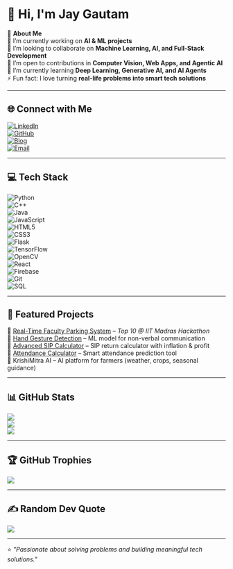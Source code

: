# 👋 Hi, I'm Jay Gautam  

💫 **About Me**  
🔭 I’m currently working on **AI & ML projects**  
👯 I’m looking to collaborate on **Machine Learning, AI, and Full-Stack Development**  
🤝 I’m open to contributions in **Computer Vision, Web Apps, and Agentic AI**  
🌱 I’m currently learning **Deep Learning, Generative AI, and AI Agents**  
⚡ Fun fact: I love turning **real-life problems into smart tech solutions**  

---

## 🌐 Connect with Me  
[![LinkedIn](https://img.shields.io/badge/LinkedIn-blue?logo=linkedin&logoColor=white)](https://www.linkedin.com/in/jay-gautam-coder)  
[![GitHub](https://img.shields.io/badge/GitHub-black?logo=github&logoColor=white)](https://github.com/jaygautam-creator)  
[![Blog](https://img.shields.io/badge/Blog-orange?logo=blogger&logoColor=white)](https://gautamjay.blogspot.com)  
[![Email](https://img.shields.io/badge/Email-red?logo=gmail&logoColor=white)](mailto:jaygautam561@gmail.com)  

---

## 💻 Tech Stack  
![Python](https://img.shields.io/badge/Python-3670A0?logo=python&logoColor=ffdd54)  
![C++](https://img.shields.io/badge/C++-00599C?logo=c%2B%2B&logoColor=white)  
![Java](https://img.shields.io/badge/Java-ED8B00?logo=openjdk&logoColor=white)  
![JavaScript](https://img.shields.io/badge/JavaScript-323330?logo=javascript&logoColor=F7DF1E)  
![HTML5](https://img.shields.io/badge/HTML5-E34F26?logo=html5&logoColor=white)  
![CSS3](https://img.shields.io/badge/CSS3-1572B6?logo=css3&logoColor=white)  
![Flask](https://img.shields.io/badge/Flask-000000?logo=flask&logoColor=white)  
![TensorFlow](https://img.shields.io/badge/TensorFlow-FF6F00?logo=tensorflow&logoColor=white)  
![OpenCV](https://img.shields.io/badge/OpenCV-27338e?logo=OpenCV&logoColor=white)  
![React](https://img.shields.io/badge/React-20232A?logo=react&logoColor=61DAFB)  
![Firebase](https://img.shields.io/badge/Firebase-039BE5?logo=firebase)  
![Git](https://img.shields.io/badge/Git-F05032?logo=git&logoColor=white)  
![SQL](https://img.shields.io/badge/SQL-4479A1?logo=mysql&logoColor=white)  

---

## 🚀 Featured Projects  
🔹 [Real-Time Faculty Parking System](https://github.com/jaygautam-creator/real-time-faculty-parking) – *Top 10 @ IIT Madras Hackathon*  
🔹 [Hand Gesture Detection](https://github.com/jaygautam-creator/ML-project---Hand-Gesture-Detection) – ML model for non-verbal communication  
🔹 [Advanced SIP Calculator](https://github.com/jaygautam-creator/Advanced-SIP-Calculator) – SIP return calculator with inflation & profit  
🔹 [Attendance Calculator](https://github.com/jaygautam-creator/Attendance-Calculator-for-student) – Smart attendance prediction tool  
🔹 KrishiMitra AI – AI platform for farmers (weather, crops, seasonal guidance)  

---

## 📊 GitHub Stats  
![](https://github-readme-stats.vercel.app/api?username=jaygautam-creator&show_icons=true&theme=radical)  
![](https://github-readme-streak-stats.herokuapp.com/?user=jaygautam-creator&theme=radical)  
![](https://github-readme-stats.vercel.app/api/top-langs/?username=jaygautam-creator&layout=compact&theme=radical)  

---

## 🏆 GitHub Trophies  
![](https://github-profile-trophy.vercel.app/?username=jaygautam-creator&theme=radical&no-frame=false&no-bg=true&margin-w=4)  

---

## ✍️ Random Dev Quote  
![](https://quotes-github-readme.vercel.app/api?type=horizontal&theme=radical)  

---

⭐ *"Passionate about solving problems and building meaningful tech solutions."*  


<!--
**jaygautam-creator/jaygautam-creator** is a ✨ _special_ ✨ repository because its `README.md` (this file) appears on your GitHub profile.

Here are some ideas to get you started:

- 🔭 I’m currently working on ...
- 🌱 I’m currently learning ...
- 👯 I’m looking to collaborate on ...
- 🤔 I’m looking for help with ...
- 💬 Ask me about ...
- 📫 How to reach me: ...
- 😄 Pronouns: ...
- ⚡ Fun fact: ...
-->
